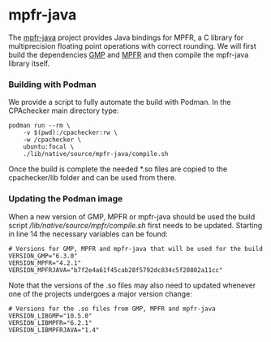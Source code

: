 <!--
This file is part of CPAchecker,
a tool for configurable software verification:
https://cpachecker.sosy-lab.org

SPDX-FileCopyrightText: 2007-2024 Dirk Beyer <https://www.sosy-lab.org>

SPDX-License-Identifier: Apache-2.0
-->

# mpfr-java

The [mpfr-java](https://github.com/runtimeverification/mpfr-java) project provides Java bindings for
MPFR, a C library for multiprecision floating point operations with correct rounding. We will first
build the dependencies [GMP](https://gmplib.org) and [MPFR](https://www.mpfr.org/) and then compile
the mpfr-java library itself.

### Building with Podman

We provide a script to fully automate the build with Podman. In the CPAchecker main directory type:

```
podman run --rm \
    -v $(pwd):/cpachecker:rw \
    -w /cpachecker \
    ubuntu:focal \
    ./lib/native/source/mpfr-java/compile.sh
```

Once the build is complete the needed *.so files are copied to the cpachecker/lib
folder and can be used from there.

### Updating the Podman image

When a new version of GMP, MPFR or mpfr-java should be used the build script
*/lib/native/source/mpfr/compile.sh* first needs to be updated. Starting in line 14 the necessary
variables can be found:

```
# Versions for GMP, MPFR and mpfr-java that will be used for the build
VERSION_GMP="6.3.0"
VERSION_MPFR="4.2.1"
VERSION_MPFRJAVA="b7f2e4a61f45cab28f5792dc834c5f20802a11cc"
```

Note that the versions of the .so files may also need to updated whenever one of the projects
undergoes a major version change:

```
# Versions for the .so files from GMP, MPFR and mpfr-java
VERSION_LIBGMP="10.5.0"
VERSION_LIBMPFR="6.2.1"
VERSION_LIBMPFRJAVA="1.4"
```